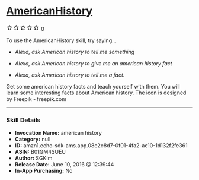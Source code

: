 # [AmericanHistory](http://alexa.amazon.com/#skills/amzn1.echo-sdk-ams.app.08e2c8d7-0f01-4fa2-ae10-1d132f2fe361)
![0 stars](../../images/ic_star_border_black_18dp_1x.png)![0 stars](../../images/ic_star_border_black_18dp_1x.png)![0 stars](../../images/ic_star_border_black_18dp_1x.png)![0 stars](../../images/ic_star_border_black_18dp_1x.png)![0 stars](../../images/ic_star_border_black_18dp_1x.png) 0

To use the AmericanHistory skill, try saying...

* *Alexa, ask American history to tell me something*

* *Alexa, ask American history to give me an american history fact*

* *Alexa, ask American history to tell me a fact.*

Get some american history facts and teach yourself with them. You will learn some interesting facts about American history.
The icon is designed by Freepik - freepik.com

***

### Skill Details

* **Invocation Name:** american history
* **Category:** null
* **ID:** amzn1.echo-sdk-ams.app.08e2c8d7-0f01-4fa2-ae10-1d132f2fe361
* **ASIN:** B01GM4SUEU
* **Author:** SGKim
* **Release Date:** June 10, 2016 @ 12:39:44
* **In-App Purchasing:** No
